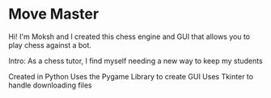 # Move Master
Hi! I'm Moksh and I created this chess engine and GUI that allows you to play chess against a bot.

Intro: 
As a chess tutor, I find myself needing a new way to keep my students 

Created in Python 
Uses the Pygame Library to create GUI
Uses Tkinter to handle downloading files

